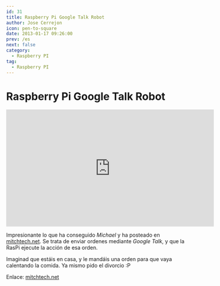 ```yaml
---
id: 31
title: Raspberry Pi Google Talk Robot
author: Jose Cerrejon
icon: pen-to-square
date: 2013-01-17 09:26:00
prev: /es
next: false
category:
  - Raspberry PI
tag:
  - Raspberry PI
---
```


# Raspberry Pi Google Talk Robot

<iframe width="560" height="315" src="http://www.youtube.com/embed/vd6RlkAXWRs?rel=0" frameborder="0" allowfullscreen></iframe>

Impresionante lo que ha conseguido *Michael* y ha posteado en [mitchtech.net](http://mitchtech.net). Se trata de enviar ordenes mediante *Google Talk*, y que la RasPi ejecute la acción de esa orden.

Imaginad que estáis en casa, y le mandáis una orden para que vaya calentando la comida. Ya mismo pido el divorcio :P

Enlace: [mitchtech.net](http://mitchtech.net/raspberry-pi-google-talk-robot/)